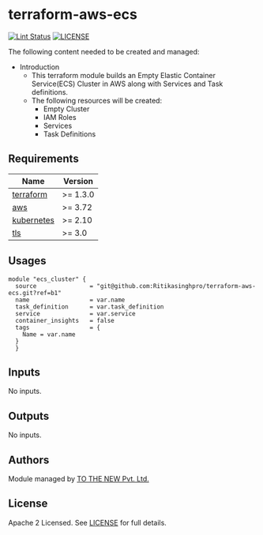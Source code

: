 # terraform-aws-ecs

[![Lint Status](https://github.com/tothenew/terraform-aws-ecs/workflows/Lint/badge.svg)](https://github.com/tothenew/terraform-aws-ecs/actions)
[![LICENSE](https://img.shields.io/github/license/tothenew/terraform-aws-ecs)](https://github.com/tothenew/terraform-aws-ecs/blob/master/LICENSE)

The following content needed to be created and managed:
 - Introduction
     - This terraform module builds an Empty Elastic Container Service(ECS) Cluster in AWS along with Services and Task definitions.
     - The following resources will be created:
        - Empty Cluster 
        - IAM Roles
        - Services
        - Task Definitions


<!-- BEGIN_TF_DOCS -->
## Requirements

| Name | Version |
|------|---------|
| <a name="requirement_terraform"></a> [terraform](#requirement\_terraform) | >= 1.3.0 |
| <a name="requirement_aws"></a> [aws](#requirement\_aws) | >= 3.72 |
| <a name="requirement_kubernetes"></a> [kubernetes](#requirement\_kubernetes) | >= 2.10 |
| <a name="requirement_tls"></a> [tls](#requirement\_tls) | >= 3.0 |

## Usages

```
module "ecs_cluster" {
  source               = "git@github.com:Ritikasinghpro/terraform-aws-ecs.git?ref=b1"
  name                 = var.name
  task_definition      = var.task_definition
  service              = var.service
  container_insights   = false
  tags                 = {
    Name = var.name
  }
  }
```

## Inputs

No inputs.

## Outputs

No inputs.

## Authors

Module managed by [TO THE NEW Pvt. Ltd.](https://github.com/tothenew)

## License

Apache 2 Licensed. See [LICENSE](https://github.com/tothenew/terraform-aws-ecs/blob/main/LICENSE) for full details.

